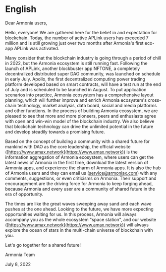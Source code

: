 # English

Dear Armonia users,

Hello, everyone! We are gathered here for the belief in and expectation for blockchain. Today, the number of active APLink users has exceeded 7 million and is still growing just over two months after Armonia's first eco-app APLink was activated.

Many consider that the blockchain industry is going through a period of chill in 2022, but the Armonia ecosystem is still running fast. Following the launch of APLink, another blockbuster app NFTONE, a completely decentralized distributed super DAO community, was launched on schedule in early July. Apollo, the first decentralized computing power trading platform developed based on smart contracts, will have a test run at the end of July and is scheduled to be launched in August. To put application scenarios into practice, Armonia ecosystem has a comprehensive layout planning, which will further improve and enrich Armonia ecosystem's cross-chain technology, market analysis, data board, social and media platforms and other functions. In the process of building Armonia ecosystem, we are pleased to see that more and more pioneers, peers and enthusiasts agree with open and win-win model of the blockchain industry. We also believe that blockchain technology can drive the unlimited potential in the future and develop steadily towards a promising future.

Based on the concept of building a community with a shared future for mankind with DAO as the core leadership, the official website ([https://www.amax.network](https://www.amax.network)) is the information aggregation of Armonia ecosystem, where users can get the latest news of Armonia in the first time, download the latest version of Armonia apps, and experience the charm of Armonia apps. It is also the hub of Armonia users and they can email us (service@armoniax.com) with any comments, suggestions, or even criticisms on Armonia. Their support and encouragement are the driving force for Armonia to keep forging ahead, because Armonia and every user are a community of shared future in the era of opportunity.

The times are like the great waves sweeping away sand and each wave pushes at the one ahead. Looking to the future, we have more expecting opportunities waiting for us. In this process, Armonia will always accompany you as the whole ecosystem "space station", and our website ([https://www.amax.network](https://www.amax.network)) will always explore the ocean of stars in the multi-chain universe of blockchain with you.

Let's go together for a shared future!

&#x20;                                                                                                                            Armonia Team

&#x20;                                                                                                                               July 8, 2022
